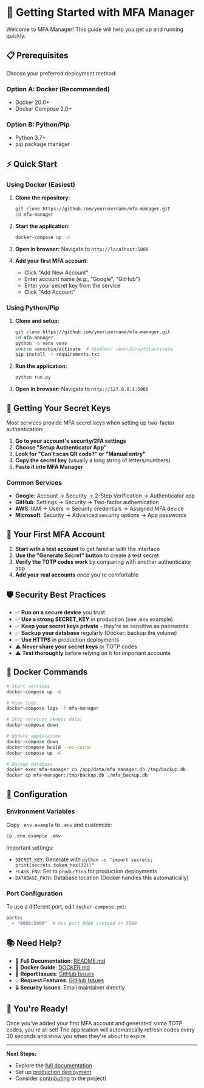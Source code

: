 # 🚀 Getting Started with MFA Manager

Welcome to MFA Manager! This guide will help you get up and running quickly.

## 📋 Prerequisites

Choose your preferred deployment method:

### Option A: Docker (Recommended)
- Docker 20.0+
- Docker Compose 2.0+

### Option B: Python/Pip
- Python 3.7+
- pip package manager

## ⚡ Quick Start

### Using Docker (Easiest)

1. **Clone the repository:**
   ```bash
   git clone https://github.com/yourusername/mfa-manager.git
   cd mfa-manager
   ```

2. **Start the application:**
   ```bash
   docker-compose up -d
   ```

3. **Open in browser:**
   Navigate to `http://localhost:5000`

4. **Add your first MFA account:**
   - Click "Add New Account"
   - Enter account name (e.g., "Google", "GitHub")
   - Enter your secret key from the service
   - Click "Add Account"

### Using Python/Pip

1. **Clone and setup:**
   ```bash
   git clone https://github.com/yourusername/mfa-manager.git
   cd mfa-manager
   python -m venv venv
   source venv/bin/activate  # Windows: venv\Scripts\activate
   pip install -r requirements.txt
   ```

2. **Run the application:**
   ```bash
   python run.py
   ```

3. **Open in browser:**
   Navigate to `http://127.0.0.1:5000`

## 🔑 Getting Your Secret Keys

Most services provide MFA secret keys when setting up two-factor authentication:

1. **Go to your account's security/2FA settings**
2. **Choose "Setup Authenticator App"**
3. **Look for "Can't scan QR code?" or "Manual entry"**
4. **Copy the secret key** (usually a long string of letters/numbers)
5. **Paste it into MFA Manager**

### Common Services

- **Google**: Account → Security → 2-Step Verification → Authenticator app
- **GitHub**: Settings → Security → Two-factor authentication
- **AWS**: IAM → Users → Security credentials → Assigned MFA device
- **Microsoft**: Security → Advanced security options → App passwords

## 🎯 Your First MFA Account

1. **Start with a test account** to get familiar with the interface
2. **Use the "Generate Secret" button** to create a test secret
3. **Verify the TOTP codes work** by comparing with another authenticator app
4. **Add your real accounts** once you're comfortable

## 🛡️ Security Best Practices

- ✅ **Run on a secure device** you trust
- ✅ **Use a strong SECRET_KEY** in production (see .env.example)
- ✅ **Keep your secret keys private** - they're as sensitive as passwords
- ✅ **Backup your database** regularly (Docker: backup the volume)
- ✅ **Use HTTPS** in production deployments
- ⚠️ **Never share your secret keys** or TOTP codes
- ⚠️ **Test thoroughly** before relying on it for important accounts

## 🐳 Docker Commands

```bash
# Start services
docker-compose up -d

# View logs
docker-compose logs -f mfa-manager

# Stop services (keeps data)
docker-compose down

# Update application
docker-compose down
docker-compose build --no-cache
docker-compose up -d

# Backup database
docker exec mfa-manager cp /app/data/mfa_manager.db /tmp/backup.db
docker cp mfa-manager:/tmp/backup.db ./mfa_backup.db
```

## 🔧 Configuration

### Environment Variables

Copy `.env.example` to `.env` and customize:

```bash
cp .env.example .env
```

Important settings:
- `SECRET_KEY`: Generate with `python -c "import secrets; print(secrets.token_hex(32))"`
- `FLASK_ENV`: Set to `production` for production deployments
- `DATABASE_PATH`: Database location (Docker handles this automatically)

### Port Configuration

To use a different port, edit `docker-compose.yml`:

```yaml
ports:
  - "8080:5000"  # Use port 8080 instead of 5000
```

## 📚 Need Help?

- 📖 **Full Documentation**: [README.md](README.md)
- 🐳 **Docker Guide**: [DOCKER.md](DOCKER.md)
- 🐛 **Report Issues**: [GitHub Issues](../../issues)
- 💡 **Request Features**: [GitHub Issues](../../issues)
- 🔒 **Security Issues**: Email maintainer directly

## 🎉 You're Ready!

Once you've added your first MFA account and generated some TOTP codes, you're all set! The application will automatically refresh codes every 30 seconds and show you when they're about to expire.

---

**Next Steps:**
- Explore the [full documentation](README.md)
- Set up [production deployment](DOCKER.md#production-deployment)
- Consider [contributing](README.md#contributing) to the project!
